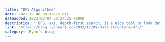```yaml
---
title: "DFS Algorithms"
date: 2022-12-08 09:46:25 UTC
dateadded: 2023-02-04 20:27:25 +0000
description: " DFS, aka. depth-first search, is a nice tool to look data in depth-first manner. an example to travel through graph will be this : "
link: "https://blog.ryankert.cc/2022/12/08/data_structure/dfs/"
category: [Ryan's blog]
---
```

